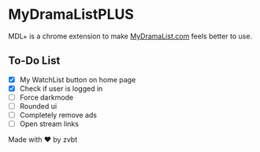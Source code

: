 # MyDramaListPLUS

MDL+ is a chrome extension to make [MyDramaList.com](https://mydramalist.com/) feels better to use.

## To-Do List

- [x] My WatchList button on home page
- [x] Check if user is logged in
- [ ] Force darkmode
- [ ] Rounded ui
- [ ] Completely remove ads
- [ ] Open stream links

Made with ❤ by zvbt
